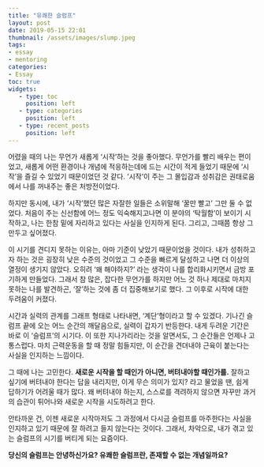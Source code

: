 ```yaml
---
title: "유쾌한 슬럼프"
layout: post
date: 2019-05-15 22:01
thumbnail: /assets/images/slump.jpeg
tags:
- essay
- mentoring
categories: 
- Essay
toc: true
widgets:
   - type: toc
     position: left
   - type: categories
     position: left
   - type: recent_posts
     position: left
---
```


어렸을 때의 나는 무언가 새롭게 ‘시작’하는 것을 좋아했다. 무언가를 빨리 배우는 편이었고, 새롭게 어떤 환경이나 개념에 적응하는데에 드는 시간이 적게 들었기 때문에 ‘시작’을 즐길 수 있었기 때문이었던 것 같다. ‘시작’이 주는 그 몰입감과 성취감은 권태로움에서 나를 꺼내주는 좋은 처방전이었다.

하지만 동시에, 내가 ‘시작’했던 많은 자잘한 일들은 소위말해 ‘꿀만 빨고’ 그만 둘 수 없었다. 처음이 주는 신선함에 어느 정도 익숙해지고나면 이 분야의 ‘탁월함’이 보이기 시작하고, 나는 한참 밑에 자리하고 있다는 사실을 인지하게 된다. 그리고, 그때쯤 항상 그만두고 싶어졌다.
<!--more-->
이 시기를 견디지 못하는 이유는, 아마 기준이 낮았기 때문이었을 것이다. 내가 성취하고자 하는 것은 굉장히 낮은 수준의 것이었고 그 수준을 빠르게 달성하고 나면 더 이상의 열정이 생기지 않았다. 오히려 ‘왜 해야하지?’ 라는 생각이 나를 합리화시키면서 금방 포기하게 만들었다. 그래서 참 많은, 잡다한 무언가를 하지만 어느 것 하나 제대로 마치지 못하는 나를 발견하곤, ‘잘’하는 것에 좀 더 집중해보기로 했다. 그 이후로 시작에 대한 두려움이 커졌다.

시간과 실력의 관계를 그래프 형태로 나타내면, ‘계단’형이라고 할 수 있겠다. 기나긴 슬럼프 끝에 오는 어느 순간의 깨달음으로, 실력이 갑자기 반등한다. 내게 두려운 기간은 바로 이 ‘슬럼프’의 시기다. 이 또한 지나가리라는 것을 알면서도, 그 순간들은 언제나 고통스럽다. 마치 근력운동을 할 때 정말 힘들지만, 이 순간을 견뎌내야 근육이 붙는다는 사실을 인지하는 느낌이다.

그 때에 나는 고민한다. **새로운 시작을 할 때인가 아니면, 버텨내야할 때인가를.** 잘하고 싶기에 버텨내야 한다는 답을 내리지만, 이게 무슨 의미가 있지? 라고 물었을 땐, 쉽게 답하기가 어려울 때가 많다. 왜 버텨내야 하는지, 스스로를 격려하지 않으면 자꾸만 과거의 습관이 튀어나와 새로운 시작을 시도하려고 한다.

안타까운 건, 이젠 새로운 시작마저도 그 과정에서 다시금 슬럼프를 마주한다는 사실을 인지하고 있기 때문에 잘 하려고 들지 않는다는 것이다. 그래서, 차악으로, 내가 겪고 있는 슬럼프의 시기를 버티게 되는 요즘이다. 

**당신의 슬럼프는 안녕하신가요? 유쾌한 슬럼프란, 존재할 수 없는 개념일까요?**